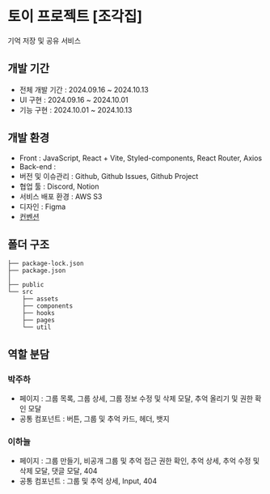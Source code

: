 # 토이 프로젝트 [조각집]
기억 저장 및 공유 서비스

## 개발 기간
- 전체 개발 기간 : 2024.09.16 ~ 2024.10.13
- UI 구현 : 2024.09.16 ~ 2024.10.01
- 기능 구현 : 2024.10.01 ~ 2024.10.13

## 개발 환경
- Front : JavaScript, React + Vite, Styled-components, React Router, Axios
- Back-end : 
- 버전 및 이슈관리 : Github, Github Issues, Github Project
- 협업 툴 : Discord, Notion
- 서비스 배포 환경 : AWS S3
- 디자인 : Figma
- [컨벤션]()

## 폴더 구조

    ├── package-lock.json
    ├── package.json
    │
    ├── public
    └── src
        ├── assets
        ├── components
        ├── hooks
        ├── pages
        └── util
    

## 역할 분담
### 박주하
- 페이지 : 그룹 목록, 그룹 상세, 그룹 정보 수정 및 삭제 모달, 추억 올리기 및 권한 확인 모달 
- 공통 컴포넌트 : 버튼, 그룹 및 추억 카드, 헤더, 뱃지

### 이하늘
- 페이지 : 그룹 만들기, 비공개 그룹 및 추억 접근 권한 확인, 추억 상세, 추억 수정 및 삭제 모달, 댓글 모달, 404
- 공통 컴포넌트 : 그룹 및 추억 상세, Input, 404

